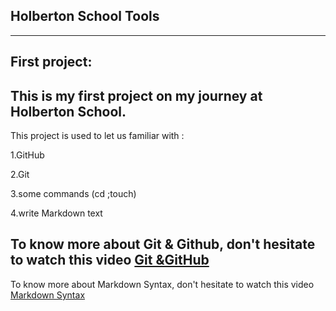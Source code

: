 ## Holberton School Tools
---

**First project:**
---
This is my first project on my journey at Holberton School.
---
This project is used to let us familiar with :

1.GitHub

2.Git

3.some commands (cd ;touch)

4.write Markdown text

To know more about Git & Github, don't hesitate to watch this video [Git &GitHub](https://www.youtube.com/watch?v=RGOj5yH7evk)
---
To know more about Markdown Syntax, don't hesitate to watch this video [Markdown Syntax](https://www.youtube.com/watch?v=2JE66WFpaII)


